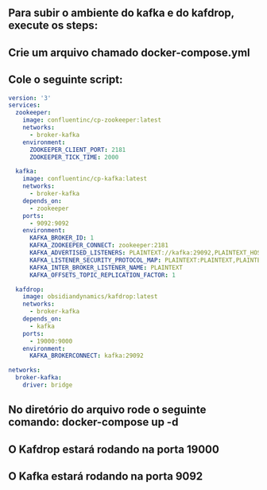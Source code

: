 ## Para subir o ambiente do kafka e do kafdrop, execute os steps:

## Crie um arquivo chamado docker-compose.yml

## Cole o seguinte script:

``` yml
version: '3'
services:
  zookeeper:
    image: confluentinc/cp-zookeeper:latest
    networks: 
      - broker-kafka
    environment:
      ZOOKEEPER_CLIENT_PORT: 2181
      ZOOKEEPER_TICK_TIME: 2000

  kafka:
    image: confluentinc/cp-kafka:latest
    networks: 
      - broker-kafka
    depends_on:
      - zookeeper
    ports:
      - 9092:9092
    environment:
      KAFKA_BROKER_ID: 1
      KAFKA_ZOOKEEPER_CONNECT: zookeeper:2181
      KAFKA_ADVERTISED_LISTENERS: PLAINTEXT://kafka:29092,PLAINTEXT_HOST://localhost:9092
      KAFKA_LISTENER_SECURITY_PROTOCOL_MAP: PLAINTEXT:PLAINTEXT,PLAINTEXT_HOST:PLAINTEXT
      KAFKA_INTER_BROKER_LISTENER_NAME: PLAINTEXT
      KAFKA_OFFSETS_TOPIC_REPLICATION_FACTOR: 1

  kafdrop:
    image: obsidiandynamics/kafdrop:latest
    networks: 
      - broker-kafka
    depends_on:
      - kafka
    ports:
      - 19000:9000
    environment:
      KAFKA_BROKERCONNECT: kafka:29092

networks: 
  broker-kafka:
    driver: bridge  
```

## No diretório do arquivo rode o seguinte comando: docker-compose up -d

## O Kafdrop estará rodando na porta 19000 

## O Kafka estará rodando na porta 9092
